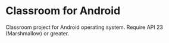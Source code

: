 # Classroom for Android
Classroom project for Android operating system. Require API 23 (Marshmallow) or greater.
